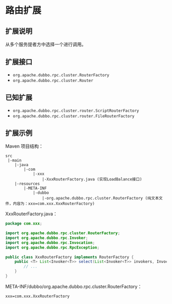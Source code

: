 # 路由扩展

## 扩展说明

从多个服务提者方中选择一个进行调用。

## 扩展接口

* `org.apache.dubbo.rpc.cluster.RouterFactory`
* `org.apache.dubbo.rpc.cluster.Router`

## 已知扩展

* `org.apache.dubbo.rpc.cluster.router.ScriptRouterFactory`
* `org.apache.dubbo.rpc.cluster.router.FileRouterFactory`

## 扩展示例

Maven 项目结构：

```
src
 |-main
    |-java
        |-com
            |-xxx
                |-XxxRouterFactory.java (实现LoadBalance接口)
    |-resources
        |-META-INF
            |-dubbo
                |-org.apache.dubbo.rpc.cluster.RouterFactory (纯文本文件，内容为：xxx=com.xxx.XxxRouterFactory)

```

XxxRouterFactory.java：

```java
package com.xxx;
 
import org.apache.dubbo.rpc.cluster.RouterFactory;
import org.apache.dubbo.rpc.Invoker;
import org.apache.dubbo.rpc.Invocation;
import org.apache.dubbo.rpc.RpcException;
 
public class XxxRouterFactory implements RouterFactory {
    public <T> List<Invoker<T>> select(List<Invoker<T>> invokers, Invocation invocation) throws RpcException {
        // ...
    }
}
```

META-INF/dubbo/org.apache.dubbo.rpc.cluster.RouterFactory：

```properties
xxx=com.xxx.XxxRouterFactory
```


